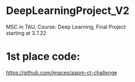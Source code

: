 # DeepLearningProject_V2
MSC in TAU, Course: Deep Learning, Final Project
<br> starting at 3.7.22

# 1st place code: <br>
https://github.com/jmaces/aapm-ct-challenge
